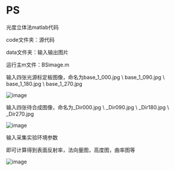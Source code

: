 # PS
光度立体法matlab代码

code文件夹：源代码

data文件夹：输入输出图片

运行主m文件：BSimage.m

输入四张光源标定板图像，命名为base_1_000.jpg \ base_1_090.jpg \ base_1_180.jpg \ base_1_270.jpg

![image](https://user-images.githubusercontent.com/109158715/178665826-db94038f-56b6-4b34-913d-81e6f9954d8f.png)

输入四张待合成图像，命名为_Dir000.jpg \ _Dir090.jpg \ _Dir180.jpg \ _Dir270.jpg

![image](https://user-images.githubusercontent.com/109158715/178665796-f94341c0-d702-45f5-a743-a3cdfd674877.png)

输入采集实验环境参数

即可计算得到表面反射率，法向量图，高度图，曲率图等

![image](https://user-images.githubusercontent.com/109158715/178665884-f3efb4ca-fb29-4b5b-b803-c03084a5af24.png)

